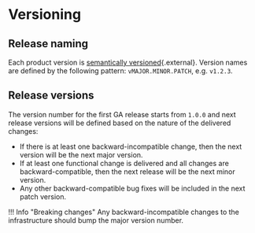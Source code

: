 # Versioning

## Release naming

Each product version is [semantically versioned](https://semver.org/){.external}. Version names are defined by the following pattern: `vMAJOR.MINOR.PATCH`, e.g. `v1.2.3`. 

## Release versions

The version number for the first GA release starts from `1.0.0` and next release versions will be defined based on the nature of the delivered changes:

- If there is at least one backward-incompatible change, then the next version will be the next major version. 
- If at least one functional change is delivered and all changes are backward-compatible, then the next release will be the next minor version.
- Any other backward-compatible bug fixes will be included in the next patch version. 

!!! Info "Breaking changes"
    Any backward-incompatible changes to the infrastructure should bump the major version number.



